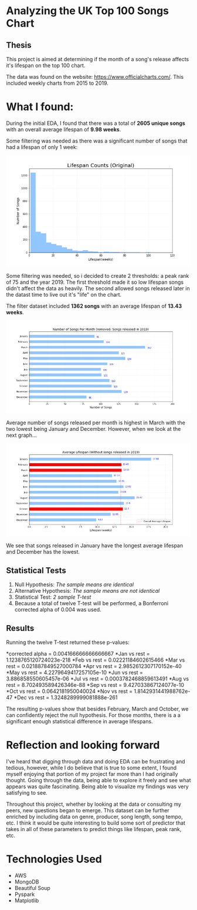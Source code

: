 # Analyzing the UK Top 100 Songs Chart

## Thesis

This project is aimed at determining if the month of a song's release affects it's lifespan on the top 100 chart.

The data was found on the website: https://www.officialcharts.com/. This included weekly charts from 2015 to 2019.


# What I found:

During the initial EDA, I found that there was a total of **2605 unique songs** with an overall average lifespan of **9.98 weeks**. 

Some filtering was needed as there was a significant number of songs that had a lifespan of only 1 week:

![hist1](https://github.com/virsagothethird/UK-Top-100-Songs/blob/master/img/Lifespan_counts_original.png)

Some filtering was needed, so i decided to create 2 thresholds: a peak rank of 75 and the year 2019. The first threshold made it so low lifespan songs didn't affect the data as heavily. The second allowed songs released later in the datast time to live out it's "life" on the chart.

The filter dataset included **1362 songs** with an average lifespan of **13.43 weeks**.

![bar1](https://github.com/virsagothethird/UK-Top-100-Songs/blob/master/img/num_songs_month.png)

Average number of songs released per month is highest in March with the two lowest being January and December. However, when we look at the next graph...

![bar2](https://github.com/virsagothethird/UK-Top-100-Songs/blob/master/img/avg_lifespan_month.png)

We see that songs released in January have the longest average lifespan and December has the lowest.


## Statistical Tests

1. Null Hypothesis: *The sample means are identical*
2. Alternative Hypothesis: *The sample means are not identical*
3. Statistical Test: *2 sample T-test*
4. Because a total of twelve T-test will be performed, a Bonferroni corrected alpha of 0.004 was used.


## Results

Running the twelve T-test returned these p-values:

*corrected alpha = 0.004166666666666667
*Jan vs rest = 1.1238765120724023e-218
*Feb vs rest = 0.02221184602615466
*Mar vs rest = 0.021887849527000784
*Apr vs rest = 2.9852612307170152e-40
*May vs rest = 4.2279649417257105e-10
*Jun vs rest = 3.886858550605457e-06
*Jul vs rest = 0.0003782468859613491
*Aug vs rest = 8.702493589426346e-88
*Sep vs rest = 9.427033867124077e-10
*Oct vs rest = 0.0642181950040024
*Nov vs rest = 1.8142931441988762e-47
*Dec vs rest = 1.3248289999081888e-261

The resulting p-values show that besides February, March and October, we can confidently reject the null hypothesis. For those months, there is a a significant enough statistical difference in average lifespans.


# Reflection and looking forward

I've heard that digging through data and doing EDA can be frustrating and tedious, however, while I do believe that is true to some extent, I found myself enjoying that portion of my project far more than I had originally thought. Going through the data, being able to explore it freely and see what appears was quite fascinating. Being able to visualize my findings was very satisfying to see.

Throughout this project, whether by looking at the data or consulting my peers, new questions began to emerge. This dataset can be further enriched by including data on genre, producer, song length, song tempo, etc. I think it would be quite interesting to build some sort of predictor that takes in all of these parameters to predict things like lifespan, peak rank, etc.


# Technologies Used
* AWS
* MongoDB
* Beautiful Soup
* Pyspark
* Matplotlib